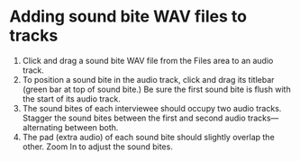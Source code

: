 # Adding sound bite WAV files to tracks

1.	Click and drag a sound bite WAV file from the Files area to an audio track. 
2.	To position a sound bite in the audio track, click and drag its titlebar (green bar at top of sound bite.) Be sure the first sound bite is flush with the start of its audio track.   
3.	The sound bites of each interviewee should occupy two audio tracks. Stagger the sound bites between the first and second audio tracks—alternating between both.
4.	The pad (extra audio) of each sound bite should slightly overlap the other. Zoom In to adjust the sound bites.
